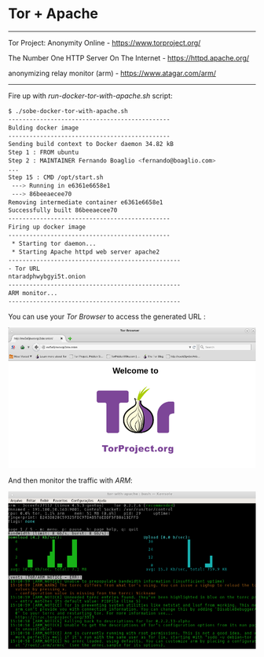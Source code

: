 # Tor + Apache 
--------------------

Tor Project: Anonymity Online - https://www.torproject.org/

The Number One HTTP Server On The Internet - https://httpd.apache.org/

anonymizing relay monitor (arm) - https://www.atagar.com/arm/

--------------------

Fire up with *run-docker-tor-with-apache.sh*  script:


```sh
$ ./sobe-docker-tor-with-apache.sh 
----------------------------------------------
Bulding docker image
----------------------------------------------
Sending build context to Docker daemon 34.82 kB
Step 1 : FROM ubuntu
Step 2 : MAINTAINER Fernando Boaglio <fernando@boaglio.com>
...
Step 15 : CMD /opt/start.sh
 ---> Running in e6361e6658e1
 ---> 86beeaecee70
Removing intermediate container e6361e6658e1
Successfully built 86beeaecee70
----------------------------------------------
Firing up docker image
----------------------------------------------
 * Starting tor daemon...                                                                                                   
 * Starting Apache httpd web server apache2                                                                         
-------------------------------------------------
- Tor URL
ntaradphwybgyi5t.onion
-------------------------------------------------
ARM monitor...
-------------------------------------------------

```


You can use your *Tor Browser* to access the generated URL :

![alt Tor Browser](https://github.com/boaglio/dockerfiles/raw/master/boaglio/tor-with-apache/tor1.png)

And then monitor the traffic with *ARM*:

![alt ARM](https://github.com/boaglio/dockerfiles/raw/master/boaglio/tor-with-apache/arm.png)


